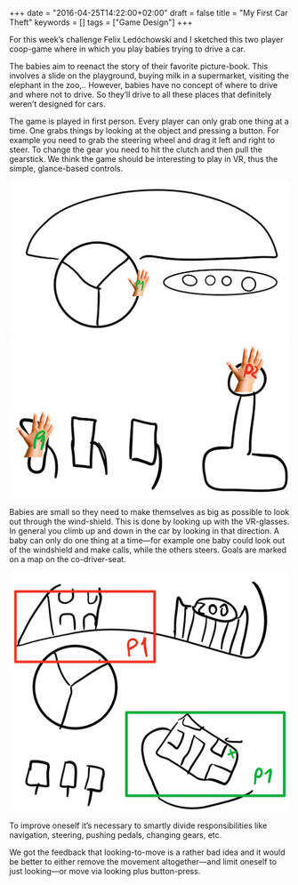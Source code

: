 +++
date = "2016-04-25T14:22:00+02:00"
draft = false
title = "My First Car Theft"
keywords = []
tags = ["Game Design"]
+++

For this week’s challenge Felix Ledóchowski and I sketched this two player coop-game where in which you play babies trying to drive a car.

The babies aim to reenact the story of their favorite picture-book. This involves a slide on the playground, buying milk in a supermarket, visiting the elephant in the zoo,‥
However, babies have no concept of where to drive and where not to drive. So they’ll drive to all these places that definitely weren’t designed for cars.

<!--more-->

The game is played in first person. Every player can only grab one thing at a time. One grabs things by looking at the object and pressing a button. For example you need to grab the steering wheel and drag it left and right to steer. To change the gear you need to hit the clutch and then pull the gearstick. We think the game should be interesting to play in VR, thus the simple, glance-based controls.

![](/media/my_first_car_theft/FirstCarTheft1.PNG)
![](/media/my_first_car_theft/FirstCarTheft2.PNG)

Babies are small so they need to make themselves as big as possible to look out through the wind-shield. This is done by looking up with the VR-glasses. In general you climb up and down in the car by looking in that direction. A baby can only do one thing at a time―for example one baby could look out of the windshield and make calls, while the others steers. Goals are marked on a map on the co-driver-seat.

![](/media/my_first_car_theft/FirstCarTheft3.PNG)

To improve oneself it’s necessary to smartly divide responsibilities like navigation, steering, pushing pedals, changing gears, etc.

We got the feedback that looking-to-move is a rather bad idea and it would be better to either remove the movement altogether―and limit oneself to just looking―or move via looking plus button-press.
